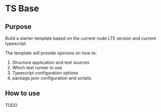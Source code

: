 # TS Base

## Purpose

Build a starter template based on the current node LTE version and current typescript.

The template will provide opinions on how to:
1. Structure application and test sources
1. Which test runner to use
1. Typescript configuration options
1. package.json configuration and scripts

## How to use

TODO
